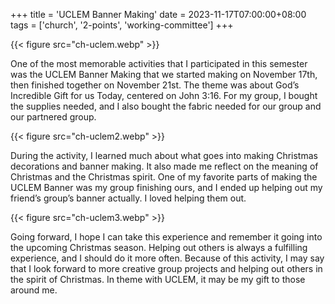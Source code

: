 +++
title = 'UCLEM Banner Making'
date = 2023-11-17T07:00:00+08:00
tags = ['church', '2-points', 'working-committee']
+++

{{< figure src="ch-uclem.webp" >}}

One of the most memorable activities that I participated in this semester was the UCLEM Banner Making that we started making on November 17th, then finished together on November 21st. The theme was about God’s Incredible Gift for us Today, centered on John 3:16. For my group, I bought the supplies needed, and I also bought the fabric needed for our group and our partnered group.

{{< figure src="ch-uclem2.webp" >}}

During the activity, I learned much about what goes into making Christmas decorations and banner making. It also made me reflect on the meaning of Christmas and the Christmas spirit. One of my favorite parts of making the UCLEM Banner was my group finishing ours, and I ended up helping out my friend’s group’s banner actually. I loved helping them out. 

{{< figure src="ch-uclem3.webp" >}}

Going forward, I hope I can take this experience and remember it going into the upcoming Christmas season. Helping out others is always a fulfilling experience, and I should do it more often. Because of this activity, I may say that I look forward to more creative group projects and helping out others in the spirit of Christmas. In theme with UCLEM, it may be my gift to those around me.
